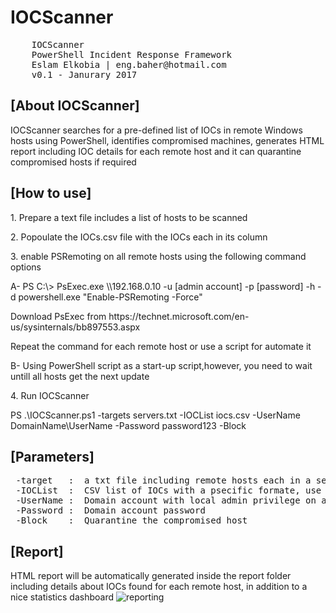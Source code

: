 # IOCScanner
 <pre>
    IOCScanner
    PowerShell Incident Response Framework 
    Eslam Elkobia | eng.baher@hotmail.com
    v0.1 - Janurary 2017</pre>
 
 <h2> [About IOCScanner] </h2>
 IOCScanner searches for a pre-defined list of IOCs in remote Windows hosts using PowerShell, identifies compromised machines, generates HTML report including IOC details for each remote host and it can quarantine compromised hosts if required

 <h2> [How to use] </h2>
<p>1. Prepare a text file includes a list of hosts to be scanned</p>
<p>2. Popoulate the IOCs.csv file with the IOCs each in its column</p>
<p>3. enable PSRemoting on all remote hosts using the following command options</p>
<p>   A- PS C:\> PsExec.exe \\192.168.0.10 -u [admin account] -p [password] -h -d powershell.exe "Enable-PSRemoting -Force"</p>
<p>      Download PsExec from https://technet.microsoft.com/en-us/sysinternals/bb897553.aspx</p>
<p>      Repeat the command for each remote host or use a script for automate it</p>
<p>   B- Using PowerShell script as a start-up script,however, you need to wait untill all hosts get the next update</p>
<p>4. Run IOCScanner</p>
<p>PS .\IOCScanner.ps1 -targets servers.txt -IOCList iocs.csv -UserName DomainName\UserName -Password password123 -Block </p>

 <h2> [Parameters] </h2>
 <pre>
 -target   :  a txt file including remote hosts each in a separate line to scan for IOCs
 -IOCList  :  CSV list of IOCs with a psecific formate, use the template provided
 -UserName :  Domain account with local admin privilege on all remote hosts
 -Password :  Domain account password
 -Block    :  Quarantine the compromised host </pre>

<h2> [Report] </h2>
HTML report will be automatically generated inside the report folder including details about IOCs found for each remote host, in addition to a nice statistics dashboard

<img src="/Eslam-Elkobia/IOCScanner/blob/master/images/Report%20Dashboard.png" alt="reporting" style="max-width:100%;">
